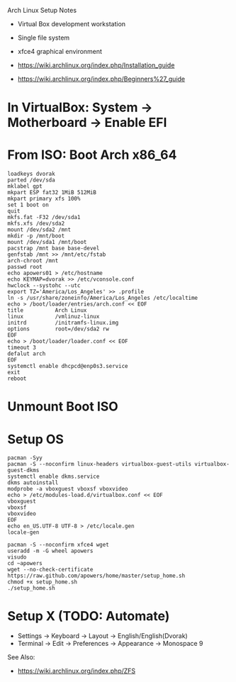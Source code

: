 Arch Linux Setup Notes

* Virtual Box development workstation
* Single file system
* xfce4 graphical environment

* https://wiki.archlinux.org/index.php/Installation_guide
* https://wiki.archlinux.org/index.php/Beginners%27_guide

# In VirtualBox: System -> Motherboard -> Enable EFI
# From ISO: Boot Arch x86_64

    loadkeys dvorak
    parted /dev/sda
    mklabel gpt
    mkpart ESP fat32 1MiB 512MiB
    mkpart primary xfs 100%
    set 1 boot on
    quit
    mkfs.fat -F32 /dev/sda1
    mkfs.xfs /dev/sda2
    mount /dev/sda2 /mnt
    mkdir -p /mnt/boot
    mount /dev/sda1 /mnt/boot
    pacstrap /mnt base base-devel
    genfstab /mnt >> /mnt/etc/fstab
    arch-chroot /mnt
    passwd root
    echo apowers01 > /etc/hostname
    echo KEYMAP=dvorak >> /etc/vconsole.conf
    hwclock --systohc --utc
    export TZ='America/Los_Angeles' >> .profile
    ln -s /usr/share/zoneinfo/America/Los_Angeles /etc/localtime
    echo > /boot/loader/entries/arch.conf << EOF
    title          Arch Linux
    linux          /vmlinuz-linux
    initrd         /initramfs-linux.img
    options        root=/dev/sda2 rw
    EOF
    echo > /boot/loader/loader.conf << EOF
    timeout 3
    defalut arch
    EOF
    systemctl enable dhcpcd@enp0s3.service
    exit
    reboot

# Unmount Boot ISO
# Setup OS

    pacman -Syy
    pacman -S --noconfirm linux-headers virtualbox-guest-utils virtualbox-guest-dkms
    systemctl enable dkms.service
    dkms autoinstall
    modprobe -a vboxguest vboxsf vboxvideo
    echo > /etc/modules-load.d/virtualbox.conf << EOF
    vboxguest
    vboxsf
    vboxvideo
    EOF
    echo en_US.UTF-8 UTF-8 > /etc/locale.gen
    locale-gen

    pacman -S --noconfirm xfce4 wget
    useradd -m -G wheel apowers
    visudo
    cd ~apowers
    wget --no-check-certificate https://raw.github.com/apowers/home/master/setup_home.sh
    chmod +x setup_home.sh
    ./setup_home.sh


# Setup X (TODO: Automate)
* Settings -> Keyboard -> Layout -> English/English(Dvorak)
* Terminal -> Edit -> Preferences -> Appearance -> Monospace 9

See Also:
* https://wiki.archlinux.org/index.php/ZFS
